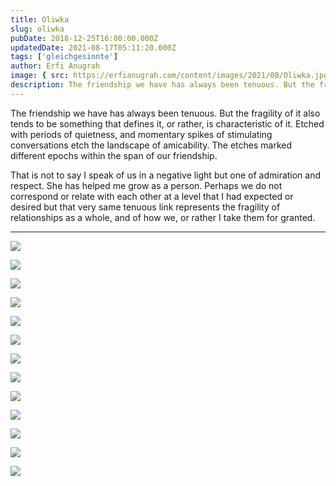 ```yaml
---
title: Oliwka
slug: oliwka
pubDate: 2018-12-25T16:00:00.000Z
updatedDate: 2021-08-17T05:11:20.000Z
tags: ['gleichgesinnte']
author: Erfi Anugrah
image: { src: https://erfianugrah.com/content/images/2021/08/Oliwka.jpg, alt: oliwka }
description: The friendship we have has always been tenuous. But the fragility of it also tends to be something that defines it, or rather, is characteristic of it.
---
```


The friendship we have has always been tenuous. But the fragility of it also tends to be something that defines it, or rather, is characteristic of it. Etched with periods of quietness, and momentary spikes of stimulating conversations etch the landscape of amicability. The etches marked different epochs within the span of our friendship.

That is not to say I speak of us in a negative light but one of admiration and respect. She has helped me grow as a person. Perhaps we do not correspond or relate with each other at a level that I had expected or desired but that very same tenuous link represents the fragility of relationships as a whole, and of how we, or rather I take them for granted.

---

![](https://erfianugrah.com/content/images/2021/08/Oliwka.jpg)

![](https://erfianugrah.com/content/images/2021/08/Oliwka-1.jpg)

![](https://erfianugrah.com/content/images/2021/08/Oliwka-3.jpg)

![](https://erfianugrah.com/content/images/2021/08/Oliwka-4.jpg)

![](https://erfianugrah.com/content/images/2021/08/Oliwka-5.jpg)

![](https://erfianugrah.com/content/images/2021/08/Oliwka-6.jpg)

![](https://erfianugrah.com/content/images/2021/08/Oliwka-8-1.jpg)

![](https://erfianugrah.com/content/images/2021/08/Oliwka-7-2.jpg)

![](https://erfianugrah.com/content/images/2021/08/Oliwka-13-2.jpg)

![](https://erfianugrah.com/content/images/2021/08/Oliwka-9.jpg)

![](https://erfianugrah.com/content/images/2021/08/Oliwka-15.jpg)

![](https://erfianugrah.com/content/images/2021/08/Oliwka-10.jpg)

![](https://erfianugrah.com/content/images/2021/08/Oliwka-12.jpg)
